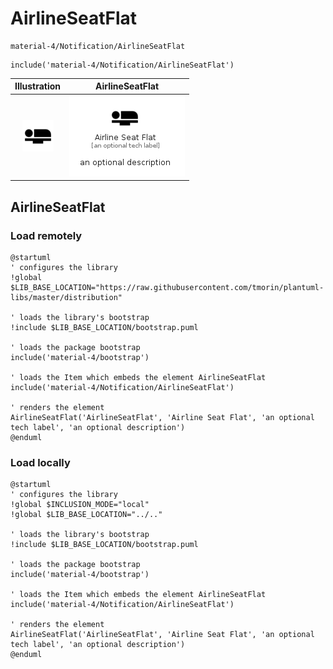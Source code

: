 # AirlineSeatFlat


```text
material-4/Notification/AirlineSeatFlat
```

```text
include('material-4/Notification/AirlineSeatFlat')
```



| Illustration | AirlineSeatFlat |
| :---: | :---: |
| ![illustration for Illustration](../../material-4/Notification/AirlineSeatFlat.png) | ![illustration for AirlineSeatFlat](../../material-4/Notification/AirlineSeatFlat.Local.png) |




## AirlineSeatFlat

### Load remotely
```plantuml
@startuml
' configures the library
!global $LIB_BASE_LOCATION="https://raw.githubusercontent.com/tmorin/plantuml-libs/master/distribution"

' loads the library's bootstrap
!include $LIB_BASE_LOCATION/bootstrap.puml

' loads the package bootstrap
include('material-4/bootstrap')

' loads the Item which embeds the element AirlineSeatFlat
include('material-4/Notification/AirlineSeatFlat')

' renders the element
AirlineSeatFlat('AirlineSeatFlat', 'Airline Seat Flat', 'an optional tech label', 'an optional description')
@enduml
```

### Load locally
```plantuml
@startuml
' configures the library
!global $INCLUSION_MODE="local"
!global $LIB_BASE_LOCATION="../.."

' loads the library's bootstrap
!include $LIB_BASE_LOCATION/bootstrap.puml

' loads the package bootstrap
include('material-4/bootstrap')

' loads the Item which embeds the element AirlineSeatFlat
include('material-4/Notification/AirlineSeatFlat')

' renders the element
AirlineSeatFlat('AirlineSeatFlat', 'Airline Seat Flat', 'an optional tech label', 'an optional description')
@enduml
```

